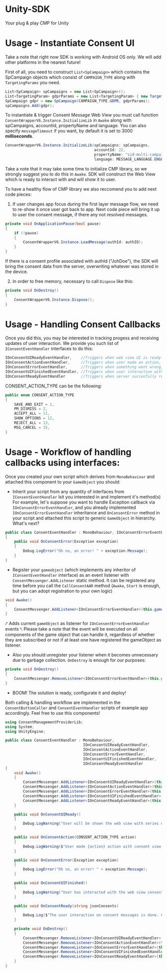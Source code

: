 # Unity-SDK
Your plug &amp; play CMP for Unity

# Usage - Instantiate Consent UI

Take a note that right now SDK is working with Android OS only. We will add other platforms in the nearest future!

First of all, you need to construct `List<SpCampaign>` which contains the SpCampaign objects which consist of `CAMPAIGN_TYPE` along with `TargetingParams` you need.
```c#
List<SpCampaign> spCampaigns = new List<SpCampaign>();
List<TargetingParam> gdprParams = new List<TargetingParam> { new TargetingParam("location", "EU") };
SpCampaign gdpr = new SpCampaign(CAMPAIGN_TYPE.GDPR, gdprParams);
spCampaigns.Add(gdpr);
```

To instantiate & trigger Consent Message Web View you must call function `ConsentWrapperV6.Instance.InitializeLib` in `Awake` along with spCampaigns, accountId, propertyName and language. You can also specify `messageTimeout` if you want, by default it is set to 3000 **milliseconds**.
```c#
ConsentWrapperV6.Instance.InitializeLib(spCampaigns: spCampaigns,
                                        accountId: 22,
                                        propertyName: "sid-multi-campaign.com",
                                        language: MESSAGE_LANGUAGE.ENGLISH);
```
Take a note that it may take some time to initialize CMP library, so we strongly suggest you to do this in `Awake`. SDK will construct the Web View which is ready to interact with and will show it to user.

To have a healthy flow of CMP library we also reccomend you to add next code pieces:

1. If user changes app focus during the first layer message flow, we need to re-show it once user got back to app. Next code piece will bring it up to user the consent message, if there any not resolved messages. 
```c#
private void OnApplicationPause(bool pause)
{
    if (!pause)
    {
        ConsentWrapperV6.Instance.LoadMessage(authId: authID);
    }
}
```
If there is a consent profile associated with authId ("JohDoe"), the SDK will bring the consent data from the server, overwriting whatever was stored in the device.

2. In order to free memory, necessary to call `Dispose` like this: 
```c#
private void OnDestroy()
{
    ConsentWrapperV6.Instance.Dispose();
}
```

# Usage - Handling Consent Callbacks

Once you did this, you may be interested in tracking progess and receiving updates of user interaction. We provide you such list of `IConsentEventHandler` interfaces to do this:
```c#
IOnConsentUIReadyEventHandler,    //Triggers when web view UI is ready and about to show 
IOnConsentActionEventHandler,     //Triggers when user made an action, provides you instance of enum CONSENT_ACTION_TYPE
IOnConsentErrorEventHandler,      //Triggers when something went wrong, provides you instance of Excetion
IOnConsentUIFinishedEventHandler, //Triggers when user interaction with web view UI is done and view is about to dissapear
IOnConsentReadyEventHandler       //Triggers when server succesfully reacted to user's consent, provides you jsonConsents string with consent info
```

CONSENT_ACTION_TYPE can be the following:
```c#
public enum CONSENT_ACTION_TYPE 
{
    SAVE_AND_EXIT = 1,
    PM_DISMISS = 2,
    ACCEPT_ALL = 11,
    SHOW_OPTIONS = 12,
    REJECT_ALL = 13,
    MSG_CANCEL = 15,
}
```

# Usage - Workflow of handling callbacks using interfaces:
Once you created your own script which derives from `MonoBehaviour` and attached this component to your `GameObject` you should:
* Inherit your script from any quantity of interfaces from `IConsentEventHandler` lsit you interested in and implement it's method(s)
For example, let's suppose you want to handle Exception callback via `IOnConsentErrorEventHandler`, and you already implemented `IOnConsentErrorEventHandler` inheritance and `OnConsentError` method in your script and attached this script to generic `GameObject` in hierarchy. What's next?
```c#
public class ConsentEventHandler : MonoBehaviour, IOnConsentErrorEventHandler
{
    public void OnConsentError(Exception exception)
    {
        Debug.LogError("Oh no, an error! " + exception.Message);
    }
}
```
* Register your `gameobject` (which implements any inheritor of `IConsentEventHandler` interface) as an event listener with `ConsentMessenger.AddListener` static method. It can be registered any time before you call the `CallConsentAAR` method (`Awake`, `Start` is enough, but you can adopt registration to your own logic)
```c#
void Awake()
{
    ConsentMessenger.AddListener<IOnConsentErrorEventHandler>(this.gameObject);
}
``` 
 ⤤ Adds current `gameObject` as listener for `IOnConsentErrorEventHandler` events ⤣ 
Please take a note that the event will be executed on all components of the game object that can handle it, regardless of whether they are subscribed or not if at least one have registered the gameObject as listener.

* Also you should unregister your listener when it becomes unnecessary due to garbage collection. `OnDestroy` is enough for our purposes:
```c#
private void OnDestroy()
{
    ConsentMessenger.RemoveListener<IOnConsentErrorEventHandler>(this.gameObject);
}
```
* BOOM! The solution is ready, configurate it and deploy!
 
Both calling & handling workflow are implemented in the `ConsentButtonCaller` and `ConsentEventHandler` scripts of example app accordingly. Feel free to use this components! 
```c#
using ConsentManagementProviderLib;
using System;
using UnityEngine;

public class ConsentEventHandler : MonoBehaviour, 
                                   IOnConsentUIReadyEventHandler, 
                                   IOnConsentActionEventHandler, 
                                   IOnConsentErrorEventHandler, 
                                   IOnConsentUIFinishedEventHandler, 
                                   IOnConsentReadyEventHandler
{
    void Awake()
    {
        ConsentMessenger.AddListener<IOnConsentUIReadyEventHandler>(this.gameObject);
        ConsentMessenger.AddListener<IOnConsentActionEventHandler>(this.gameObject);
        ConsentMessenger.AddListener<IOnConsentErrorEventHandler>(this.gameObject);
        ConsentMessenger.AddListener<IOnConsentUIFinishedEventHandler>(this.gameObject);
        ConsentMessenger.AddListener<IOnConsentReadyEventHandler>(this.gameObject);
    }

    public void OnConsentUIReady()
    {
        Debug.LogWarning("User will be shown the web view with series of consent messages!");
    }

    public void OnConsentAction(CONSENT_ACTION_TYPE action)
    {
        Debug.LogWarning($"User made {action} action with consent view!");
    }

    public void OnConsentError(Exception exception)
    {
        Debug.LogError("Oh no, an error! " + exception.Message);
    }

    public void OnConsentUIFinished()
    {
        Debug.LogWarning("User has interacted with the web view consent message and it is disappeared!");
    }

    public void OnConsentReady(string jsonConsents)
    {
        Debug.Log($"The user interaction on consent messages is done. Consent info: {jsonConsents} \n If it was the last from the series of consents, you can continue user's gaming experience!");
    }

    private void OnDestroy()
    {
        ConsentMessenger.RemoveListener<IOnConsentUIReadyEventHandler>(this.gameObject);
        ConsentMessenger.RemoveListener<IOnConsentActionEventHandler>(this.gameObject);
        ConsentMessenger.RemoveListener<IOnConsentErrorEventHandler>(this.gameObject);
        ConsentMessenger.RemoveListener<IOnConsentUIFinishedEventHandler>(this.gameObject);
        ConsentMessenger.RemoveListener<IOnConsentReadyEventHandler>(this.gameObject);
    }
}
```
